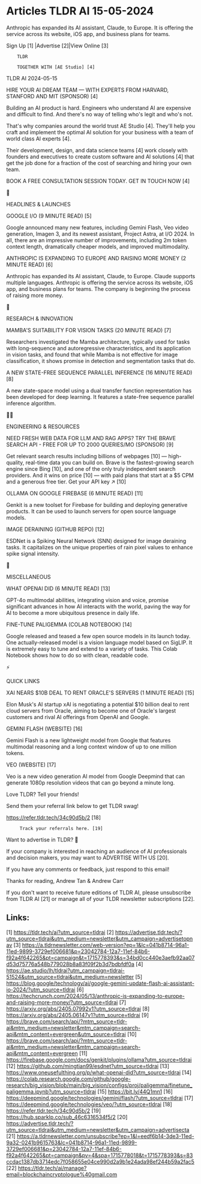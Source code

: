 # Articles TLDR AI 15-05-2024

Anthropic has expanded its AI assistant, Claude, to Europe. It is
offering the service across its website, iOS app, and business plans
for teams.  

 Sign Up [1] |Advertise [2]|View Online [3] 

		TLDR 

		TOGETHER WITH [AE Studio] [4]

TLDR AI 2024-05-15

 HIRE YOUR AI DREAM TEAM — WITH EXPERTS FROM HARVARD, STANFORD AND
MIT (SPONSOR) [4] 

 Building an AI product is hard. Engineers who understand AI are
expensive and difficult to find. And there's no way of telling who's
legit and who's not.

That's why companies around the world trust AE Studio [4]. They'll
help you craft and implement the optimal Al solution for your business
with a team of world class Al experts [4].

Their development, design, and data science teams [4] work closely
with founders and executives to create custom software and Al
solutions [4] that get the job done for a fraction of the cost of
searching and hiring your own team.

BOOK A FREE CONSULTATION SESSION TODAY. GET IN TOUCH NOW [4]

🚀 

HEADLINES & LAUNCHES

 GOOGLE I/O (9 MINUTE READ) [5] 

 Google announced many new features, including Gemini Flash, Veo video
generation, Imagen 3, and its newest assistant, Project Astra, at I/O
2024. In all, there are an impressive number of improvements,
including 2m token context length, dramatically cheaper models, and
improved multimodality. 

 ANTHROPIC IS EXPANDING TO EUROPE AND RAISING MORE MONEY (2 MINUTE
READ) [6] 

 Anthropic has expanded its AI assistant, Claude, to Europe. Claude
supports multiple languages. Anthropic is offering the service across
its website, iOS app, and business plans for teams. The company is
beginning the process of raising more money. 

🧠 

RESEARCH & INNOVATION

 MAMBA'S SUITABILITY FOR VISION TASKS (20 MINUTE READ) [7] 

 Researchers investigated the Mamba architecture, typically used for
tasks with long-sequence and autoregressive characteristics, and its
application in vision tasks, and found that while Mamba is not
effective for image classification, it shows promise in detection and
segmentation tasks that do. 

 A NEW STATE-FREE SEQUENCE PARALLEL INFERENCE (16 MINUTE READ) [8] 

 A new state-space model using a dual transfer function representation
has been developed for deep learning. It features a state-free
sequence parallel inference algorithm. 

🧑‍💻 

ENGINEERING & RESOURCES

 NEED FRESH WEB DATA FOR LLM AND RAG APPS? TRY THE BRAVE SEARCH API -
FREE FOR UP TO 2000 QUERIES/MO (SPONSOR) [9] 

 Get relevant search results including billions of webpages [10] —
high-quality, real-time data you can build on. Brave is the
fastest-growing search engine since Bing [10], and one of the only
truly independent search providers. And it wins on price [10] — with
paid plans that start at a $5 CPM and a generous free tier. Get your
API key ↗️ [10] 

 OLLAMA ON GOOGLE FIREBASE (6 MINUTE READ) [11] 

 Genkit is a new toolset for Firebase for building and deploying
generative products. It can be used to launch servers for open source
language models. 

 IMAGE DERAINING (GITHUB REPO) [12] 

 ESDNet is a Spiking Neural Network (SNN) designed for image deraining
tasks. It capitalizes on the unique properties of rain pixel values to
enhance spike signal intensity. 

🎁 

MISCELLANEOUS

 WHAT OPENAI DID (6 MINUTE READ) [13] 

 GPT-4o multimodal abilities, integrating vision and voice, promise
significant advances in how AI interacts with the world, paving the
way for AI to become a more ubiquitous presence in daily life. 

 FINE-TUNE PALIGEMMA (COLAB NOTEBOOK) [14] 

 Google released and teased a few open source models in its launch
today. One actually-released model is a vision language model based on
SigLIP. It is extremely easy to tune and extend to a variety of tasks.
This Colab Notebook shows how to do so with clean, readable code. 

⚡ 

QUICK LINKS

 XAI NEARS $10B DEAL TO RENT ORACLE'S SERVERS (1 MINUTE READ) [15] 

 Elon Musk's AI startup xAI is negotiating a potential $10 billion
deal to rent cloud servers from Oracle, aiming to become one of
Oracle's largest customers and rival AI offerings from OpenAI and
Google. 

 GEMINI FLASH (WEBSITE) [16] 

 Gemini Flash is a new lightweight model from Google that features
multimodal reasoning and a long context window of up to one million
tokens. 

 VEO (WEBSITE) [17] 

 Veo is a new video generation AI model from Google Deepmind that can
generate 1080p resolution videos that can go beyond a minute long. 

Love TLDR? Tell your friends!

 Send them your referral link below to get TLDR swag! 

 https://refer.tldr.tech/34c90d5b/2 [18] 

		 Track your referrals here. [19] 

Want to advertise in TLDR? 📰

 If your company is interested in reaching an audience of AI
professionals and decision makers, you may want to ADVERTISE WITH US
[20]. 

 If you have any comments or feedback, just respond to this email! 

Thanks for reading, 
Andrew Tan & Andrew Carr 

If you don't want to receive future editions of TLDR AI, please
unsubscribe from TLDR AI [21] or manage all of your TLDR newsletter
subscriptions [22]. 

 

Links:
------
[1] https://tldr.tech/ai?utm_source=tldrai
[2] https://advertise.tldr.tech/?utm_source=tldrai&utm_medium=newsletter&utm_campaign=advertisetopnav
[3] https://a.tldrnewsletter.com/web-version?ep=1&lc=041b8714-96a1-11ed-9899-3729ef006681&p=23042784-12a7-11ef-84b6-f92a4f642265&pt=campaign&t=1715778393&s=34bd0cc440e3aefb92aa07d53d75776a548b779028b8a83f09f2b3d7bdbfdf0a
[4] https://ae.studio/lh/tldrai?utm_campaign=tldrai-51524&utm_source=tldrai&utm_medium=newsletter
[5] https://blog.google/technology/ai/google-gemini-update-flash-ai-assistant-io-2024/?utm_source=tldrai
[6] https://techcrunch.com/2024/05/13/anthropic-is-expanding-to-europe-and-raising-more-money/?utm_source=tldrai
[7] https://arxiv.org/abs/2405.07992v1?utm_source=tldrai
[8] https://arxiv.org/abs/2405.06147v1?utm_source=tldrai
[9] https://brave.com/search/api/?mtm_source=tldr-ai&mtm_medium=newsletter&mtm_campaign=search-api&mtm_content=evergreen&utm_source=tldrai
[10] https://brave.com/search/api/?mtm_source=tldr-ai&mtm_medium=newsletter&mtm_campaign=search-api&mtm_content=evergreen
[11] https://firebase.google.com/docs/genkit/plugins/ollama?utm_source=tldrai
[12] https://github.com/mingtian99/esdnet?utm_source=tldrai
[13] https://www.oneusefulthing.org/p/what-openai-did?utm_source=tldrai
[14] https://colab.research.google.com/github/google-research/big_vision/blob/main/big_vision/configs/proj/paligemma/finetune_paligemma.ipynb?utm_source=tldrai
[15] https://bit.ly/44Q1mn1
[16] https://deepmind.google/technologies/gemini/flash/?utm_source=tldrai
[17] https://deepmind.google/technologies/veo/?utm_source=tldrai
[18] https://refer.tldr.tech/34c90d5b/2
[19] https://hub.sparklp.co/sub_46c6316534f5/2
[20] https://advertise.tldr.tech/?utm_source=tldrai&utm_medium=newsletter&utm_campaign=advertisecta
[21] https://a.tldrnewsletter.com/unsubscribe?ep=1&l=eedf6b14-3de3-11ed-9a32-0241b9615763&lc=041b8714-96a1-11ed-9899-3729ef006681&p=23042784-12a7-11ef-84b6-f92a4f642265&pt=campaign&pv=4&spa=1715778018&t=1715778393&s=83ccdac1387db3714edc7f058655e04ce990d2a9b1e24ada98ef244b59a2fac5
[22] https://tldr.tech/ai/manage?email=blockchaincryptologue%40gmail.com